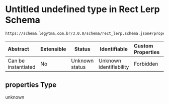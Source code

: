 # Untitled undefined type in Rect Lerp Schema

```txt
https://schema.legytma.com.br/3.0.0/schema/rect_lerp.schema.json#/properties
```




| Abstract            | Extensible | Status         | Identifiable            | Custom Properties | Additional Properties | Access Restrictions | Defined In                                                                        |
| :------------------ | ---------- | -------------- | ----------------------- | :---------------- | --------------------- | ------------------- | --------------------------------------------------------------------------------- |
| Can be instantiated | No         | Unknown status | Unknown identifiability | Forbidden         | Allowed               | none                | [rect_lerp.schema.json\*](../schema/rect_lerp.schema.json) |

## properties Type

unknown
